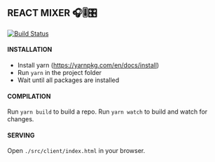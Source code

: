 ## REACT MIXER 🎧🎚🎛
[![Build Status](https://travis-ci.org/everm1nd/react-mixer.svg?branch=master)](https://travis-ci.org/everm1nd/react-mixer)

#### INSTALLATION

* Install yarn (https://yarnpkg.com/en/docs/install)
* Run `yarn` in the project folder
* Wait until all packages are installed

#### COMPILATION

Run `yarn build` to build a repo. Run `yarn watch` to build and watch for changes.

#### SERVING

Open `./src/client/index.html` in your browser.
